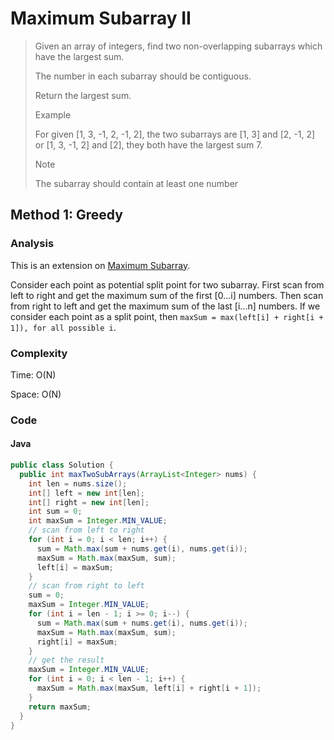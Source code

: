 # Maximum Subarray II
> Given an array of integers, find two non-overlapping subarrays which have the largest sum.
>
> The number in each subarray should be contiguous.
>
> Return the largest sum.
>
> Example
>
> For given [1, 3, -1, 2, -1, 2], the two subarrays are [1, 3] and [2, -1, 2] or [1, 3, -1, 2] and [2], they both have the largest sum 7.
>
> Note
>
> The subarray should contain at least one number

## Method 1: Greedy
### Analysis
This is an extension on [Maximum Subarray](maximum_subarray.md).

Consider each point as potential split point for two subarray. First scan from left to right and get the maximum sum of the first [0...i] numbers. Then scan from right to left and get the maximum sum of the last [i...n] numbers. If we consider each point as a split point, then `maxSum = max(left[i] + right[i + 1]), for all possible i`.

### Complexity
Time: O(N)

Space: O(N)

### Code
#### Java
```java
public class Solution {
  public int maxTwoSubArrays(ArrayList<Integer> nums) {
    int len = nums.size();
    int[] left = new int[len];
    int[] right = new int[len];
    int sum = 0;
    int maxSum = Integer.MIN_VALUE;
    // scan from left to right
    for (int i = 0; i < len; i++) {
      sum = Math.max(sum + nums.get(i), nums.get(i));
      maxSum = Math.max(maxSum, sum);
      left[i] = maxSum;
    }
    // scan from right to left
    sum = 0;
    maxSum = Integer.MIN_VALUE;
    for (int i = len - 1; i >= 0; i--) {
      sum = Math.max(sum + nums.get(i), nums.get(i));
      maxSum = Math.max(maxSum, sum);
      right[i] = maxSum;
    }
    // get the result
    maxSum = Integer.MIN_VALUE;
    for (int i = 0; i < len - 1; i++) {
      maxSum = Math.max(maxSum, left[i] + right[i + 1]);
    }
    return maxSum;
  }
}
```
